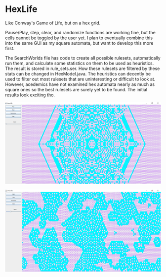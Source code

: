 # HexLife
Like Conway's Game of Life, but on a hex grid.

Pause/Play, step, clear, and randomize functions are working fine, but the cells cannot be toggled by the user yet. I plan to eventually combine this into the same GUI as my square automata, but want to develop this more first.

The SearchWorlds file has code to create all possible rulesets, automatically run them, and calculate some statistics on them to be used as heuristics. The result is stored in rule_sets.ser. How these rulesets are filtered by these stats can be changed in HexModel.java. The heuristics can decently be used to filter out most rulesets that are uninteresting or difficult to look at. However, acedemics have not examined hex automata nearly as much as square ones so the best rulesets are surely yet to be found. The initial results look exciting tho.


![Alt Text](/ScreenShots/StarSeed.png)

![Alt Text](/ScreenShots/NightLattice.png)
